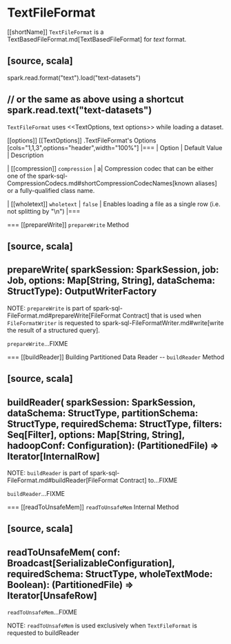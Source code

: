 # TextFileFormat

[[shortName]]
`TextFileFormat` is a TextBasedFileFormat.md[TextBasedFileFormat] for *text* format.

[source, scala]
----
spark.read.format("text").load("text-datasets")

// or the same as above using a shortcut
spark.read.text("text-datasets")
----

`TextFileFormat` uses <<TextOptions, text options>> while loading a dataset.

[[options]]
[[TextOptions]]
.TextFileFormat's Options
[cols="1,1,3",options="header",width="100%"]
|===
| Option
| Default Value
| Description

| [[compression]] `compression`
|
a| Compression codec that can be either one of the spark-sql-CompressionCodecs.md#shortCompressionCodecNames[known aliases] or a fully-qualified class name.

| [[wholetext]] `wholetext`
| `false`
| Enables loading a file as a single row (i.e. not splitting by "\n")
|===

=== [[prepareWrite]] `prepareWrite` Method

[source, scala]
----
prepareWrite(
  sparkSession: SparkSession,
  job: Job,
  options: Map[String, String],
  dataSchema: StructType): OutputWriterFactory
----

NOTE: `prepareWrite` is part of spark-sql-FileFormat.md#prepareWrite[FileFormat Contract] that is used when `FileFormatWriter` is requested to spark-sql-FileFormatWriter.md#write[write the result of a structured query].

`prepareWrite`...FIXME

=== [[buildReader]] Building Partitioned Data Reader -- `buildReader` Method

[source, scala]
----
buildReader(
  sparkSession: SparkSession,
  dataSchema: StructType,
  partitionSchema: StructType,
  requiredSchema: StructType,
  filters: Seq[Filter],
  options: Map[String, String],
  hadoopConf: Configuration): (PartitionedFile) => Iterator[InternalRow]
----

NOTE: `buildReader` is part of spark-sql-FileFormat.md#buildReader[FileFormat Contract] to...FIXME

`buildReader`...FIXME

=== [[readToUnsafeMem]] `readToUnsafeMem` Internal Method

[source, scala]
----
readToUnsafeMem(
  conf: Broadcast[SerializableConfiguration],
  requiredSchema: StructType,
  wholeTextMode: Boolean): (PartitionedFile) => Iterator[UnsafeRow]
----

`readToUnsafeMem`...FIXME

NOTE: `readToUnsafeMem` is used exclusively when `TextFileFormat` is requested to buildReader
